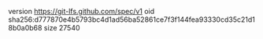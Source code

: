version https://git-lfs.github.com/spec/v1
oid sha256:d777870e4b5793bc4d1ad56ba52861ce7f3f144fea93330cd35c21d18b0a0b68
size 27540
